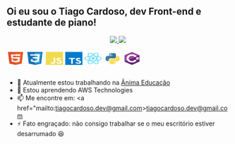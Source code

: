 ## Oi eu sou o Tiago Cardoso, dev Front-end e estudante de piano!
<div align="center">
  <a href="https://beacons.ai/tigga73">
    <img height="180em" src="https://github-readme-stats.vercel.app/api?username=tigga73&show_icons=true&theme=tokyonight&include_all_commits=true&count_private=true"/>
    <img height="180em" src="https://github-readme-stats.vercel.app/api/top-langs/?username=tigga73&layout=compact&langs_count=7&theme=tokyonight"/>
  </a>
</div>
<div style="display: inline_block">
  <br>
  <img align="center" alt="Tigga-HTML" height="30" width="40" src="https://raw.githubusercontent.com/devicons/devicon/master/icons/html5/html5-original.svg">
  <img align="center" alt="Tigga-CSS" height="30" width="40" src="https://raw.githubusercontent.com/devicons/devicon/master/icons/css3/css3-original.svg">
  <img align="center" alt="Tigga-Js" height="30" width="40" src="https://raw.githubusercontent.com/devicons/devicon/master/icons/javascript/javascript-plain.svg">
  <img align="center" alt="Tigga-Ts" height="30" width="40" src="https://raw.githubusercontent.com/devicons/devicon/master/icons/typescript/typescript-plain.svg">
  <img align="center" alt="Tigga-React" height="30" width="40" src="https://raw.githubusercontent.com/devicons/devicon/master/icons/react/react-original.svg">
  <img align="center" alt="Tigga-Python" height="30" width="40" src="https://raw.githubusercontent.com/devicons/devicon/master/icons/python/python-original.svg">
  <img align="center" alt="Tigga-Csharp" height="30" width="40" src="https://raw.githubusercontent.com/devicons/devicon/master/icons/csharp/csharp-original.svg">
  <br><br>
</div>
 
- 🔭 Atualmente estou trabalhando na <a href="https://animaeducacao.com.br/" target="_blank">Ânima Educação</a>
- 🌱 Estou aprendendo AWS Technologies
- 📫 Me encontre em: <a href="mailto:tiagocardoso.dev@gmail.com>tiagocardoso.dev@gmail.com</a>
- ⚡ Fato engraçado: não consigo trabalhar se o meu escritório estiver desarrumado 😆
